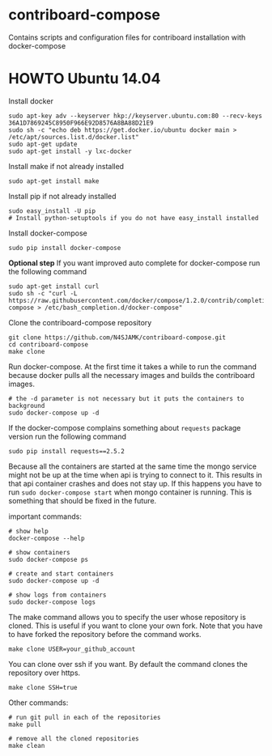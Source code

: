 # contriboard-compose
Contains scripts and configuration files for contriboard installation with
docker-compose

# HOWTO Ubuntu 14.04

Install docker
```
sudo apt-key adv --keyserver hkp://keyserver.ubuntu.com:80 --recv-keys 36A1D7869245C8950F966E92D8576A8BA88D21E9
sudo sh -c "echo deb https://get.docker.io/ubuntu docker main > /etc/apt/sources.list.d/docker.list"
sudo apt-get update
sudo apt-get install -y lxc-docker
```

Install make if not already installed
```
sudo apt-get install make
```

Install pip if not already installed
```
sudo easy_install -U pip
# Install python-setuptools if you do not have easy_install installed
```

Install docker-compose
```
sudo pip install docker-compose
```

**Optional step** If you want improved auto complete for docker-compose run the
following command
```
sudo apt-get install curl
sudo sh -c "curl -L https://raw.githubusercontent.com/docker/compose/1.2.0/contrib/completion/bash/docker-compose > /etc/bash_completion.d/docker-compose"
```

Clone the contriboard-compose repository
```
git clone https://github.com/N4SJAMK/contriboard-compose.git
cd contriboard-compose
make clone
```

Run docker-compose. At the first time it takes a while to run the command
because docker pulls all the necessary images and builds the contriboard images.
```
# the -d parameter is not necessary but it puts the containers to background
sudo docker-compose up -d
```

If the docker-compose complains something about `requests` package version run
the following command
```
sudo pip install requests==2.5.2
```

Because all the containers are started at the same time the mongo service might
not be up at the time when api is trying to connect to it. This results in that
api container crashes and does not stay up. If this happens you have to run
`sudo docker-compose start` when mongo container is running. This is something
that should be fixed in the future.

important commands:
```
# show help
docker-compose --help

# show containers
sudo docker-compose ps

# create and start containers
sudo docker-compose up -d

# show logs from containers
sudo docker-compose logs
```

The make command allows you to specify the user whose repository is cloned. This
is useful if you want to clone your own fork. Note that you have to have forked
the repository before the command works.
```
make clone USER=your_github_account
```

You can clone over ssh if you want. By default the command clones the repository
over https.
```
make clone SSH=true
```

Other commands:
```
# run git pull in each of the repositories
make pull

# remove all the cloned repositories
make clean
```
